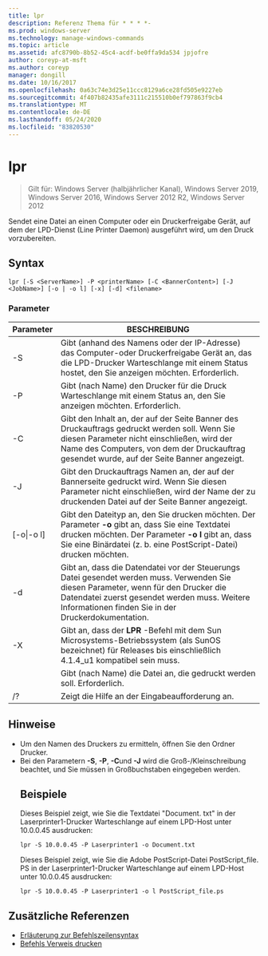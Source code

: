 ```yaml
---
title: lpr
description: Referenz Thema für * * * *-
ms.prod: windows-server
ms.technology: manage-windows-commands
ms.topic: article
ms.assetid: afc8790b-8b52-45c4-acdf-be0ffa9da534 jpjofre
author: coreyp-at-msft
ms.author: coreyp
manager: dongill
ms.date: 10/16/2017
ms.openlocfilehash: 0a63c74e3d25e11ccc8129a6ce28fd505e9227eb
ms.sourcegitcommit: 4f407b82435afe3111c215510b0ef797863f9cb4
ms.translationtype: MT
ms.contentlocale: de-DE
ms.lasthandoff: 05/24/2020
ms.locfileid: "83820530"
---
```

# <a name="lpr"></a>lpr

> Gilt für: Windows Server (halbjährlicher Kanal), Windows Server 2019, Windows Server 2016, Windows Server 2012 R2, Windows Server 2012

Sendet eine Datei an einen Computer oder ein Druckerfreigabe Gerät, auf dem der LPD-Dienst (Line Printer Daemon) ausgeführt wird, um den Druck vorzubereiten.

## <a name="syntax"></a>Syntax
```
lpr [-S <ServerName>] -P <printerName> [-C <BannerContent>] [-J <JobName>] [-o | -o l] [-x] [-d] <filename>
```
### <a name="parameters"></a>Parameter

|     Parameter      |                                                                                                           BESCHREIBUNG                                                                                                           |
|--------------------|---------------------------------------------------------------------------------------------------------------------------------------------------------------------------------------------------------------------------------|
|  -S<ServerName>   |                                    Gibt (anhand des Namens oder der IP-Adresse) das Computer-oder Druckerfreigabe Gerät an, das die LPD-Drucker Warteschlange mit einem Status hostet, den Sie anzeigen möchten. Erforderlich.                                    |
|  -P<printerName>  |                                                              Gibt (nach Name) den Drucker für die Druck Warteschlange mit einem Status an, den Sie anzeigen möchten. Erforderlich.                                                              |
| -C<BannerContent> |                Gibt den Inhalt an, der auf der Seite Banner des Druckauftrags gedruckt werden soll. Wenn Sie diesen Parameter nicht einschließen, wird der Name des Computers, von dem der Druckauftrag gesendet wurde, auf der Seite Banner angezeigt.                 |
|    -J<JobName>    |                           Gibt den Druckauftrags Namen an, der auf der Bannerseite gedruckt wird. Wenn Sie diesen Parameter nicht einschließen, wird der Name der zu druckenden Datei auf der Seite Banner angezeigt.                            |
| [-o&#124;-o l]  | Gibt den Dateityp an, den Sie drucken möchten. Der Parameter **-o** gibt an, dass Sie eine Textdatei drucken möchten. Der Parameter **-o l** gibt an, dass Sie eine Binärdatei (z. b. eine PostScript-Datei) drucken möchten. |
|         -d         |              Gibt an, dass die Datendatei vor der Steuerungs Datei gesendet werden muss. Verwenden Sie diesen Parameter, wenn für den Drucker die Datendatei zuerst gesendet werden muss. Weitere Informationen finden Sie in der Druckerdokumentation.               |
|         -X         |                               Gibt an, dass der **LPR** -Befehl mit dem Sun Microsystems-Betriebssystem (als SunOS bezeichnet) für Releases bis einschließlich 4.1.4_u1 kompatibel sein muss.                                |
|     <FileName>     |                                                                                      Gibt (nach Name) die Datei an, die gedruckt werden soll. Erforderlich.                                                                                      |
|         /?         |                                                                                              Zeigt die Hilfe an der Eingabeaufforderung an.                                                                                               |

## <a name="remarks"></a>Hinweise
- Um den Namen des Druckers zu ermitteln, öffnen Sie den Ordner Drucker.
- Bei den Parametern **-S**, **-P**, **-C**und **-J** wird die Groß-/Kleinschreibung beachtet, und Sie müssen in Großbuchstaben eingegeben werden.
  ## <a name="examples"></a>Beispiele
  Dieses Beispiel zeigt, wie Sie die Textdatei "Document. txt" in der Laserprinter1-Drucker Warteschlange auf einem LPD-Host unter 10.0.0.45 ausdrucken:
  ```
  lpr -S 10.0.0.45 -P Laserprinter1 -o Document.txt
  ```
  Dieses Beispiel zeigt, wie Sie die Adobe PostScript-Datei PostScript_file. PS in der Laserprinter1-Drucker Warteschlange auf einem LPD-Host unter 10.0.0.45 ausdrucken:
  ```
  lpr -S 10.0.0.45 -P Laserprinter1 -o l PostScript_file.ps
  ```

## <a name="additional-references"></a>Zusätzliche Referenzen
- [Erläuterung zur Befehlszeilensyntax](command-line-syntax-key.md)
-   [Befehls Verweis drucken](print-command-reference.md)
